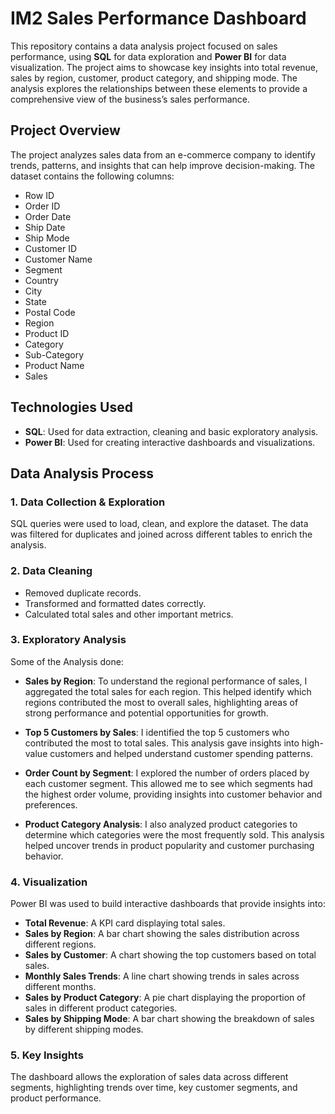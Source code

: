 # IM2 Sales Performance Dashboard

This repository contains a data analysis project focused on sales performance, using **SQL** for data exploration and **Power BI** for data visualization. The project aims to showcase key insights into total revenue, sales by region, customer, product category, and shipping mode. The analysis explores the relationships between these elements to provide a comprehensive view of the business’s sales performance.

## Project Overview

The project analyzes sales data from an e-commerce company to identify trends, patterns, and insights that can help improve decision-making. The dataset contains the following columns:

- Row ID
- Order ID
- Order Date
- Ship Date
- Ship Mode
- Customer ID
- Customer Name
- Segment
- Country
- City
- State
- Postal Code
- Region
- Product ID
- Category
- Sub-Category
- Product Name
- Sales

## Technologies Used

- **SQL**: Used for data extraction, cleaning and basic exploratory analysis.
- **Power BI**: Used for creating interactive dashboards and visualizations.

## Data Analysis Process

### 1. Data Collection & Exploration  
SQL queries were used to load, clean, and explore the dataset. The data was filtered for duplicates and joined across different tables to enrich the analysis.

### 2. Data Cleaning  
- Removed duplicate records.
- Transformed and formatted dates correctly.
- Calculated total sales and other important metrics.

### 3. Exploratory Analysis
Some of the Analysis done:
- **Sales by Region**: To understand the regional performance of sales, I aggregated the total sales for each region. This helped identify which regions contributed the most to overall sales, highlighting areas of strong performance and potential opportunities for growth.

- **Top 5 Customers by Sales**: I identified the top 5 customers who contributed the most to total sales. This analysis gave insights into high-value customers and helped understand customer spending patterns.

- **Order Count by Segment**: I explored the number of orders placed by each customer segment. This allowed me to see which segments had the highest order volume, providing insights into customer behavior and preferences.

- **Product Category Analysis**: I also analyzed product categories to determine which categories were the most frequently sold. This analysis helped uncover trends in product popularity and customer purchasing behavior. 

### 4. Visualization  
Power BI was used to build interactive dashboards that provide insights into:
- **Total Revenue**: A KPI card displaying total sales.
- **Sales by Region**: A bar chart showing the sales distribution across different regions.
- **Sales by Customer**: A chart showing the top customers based on total sales.
- **Monthly Sales Trends**: A line chart showing trends in sales across different months.
- **Sales by Product Category**: A pie chart displaying the proportion of sales in different product categories.
- **Sales by Shipping Mode**: A bar chart showing the breakdown of sales by different shipping modes.

### 5. Key Insights  
The dashboard allows the exploration of sales data across different segments, highlighting trends over time, key customer segments, and product performance.

 
